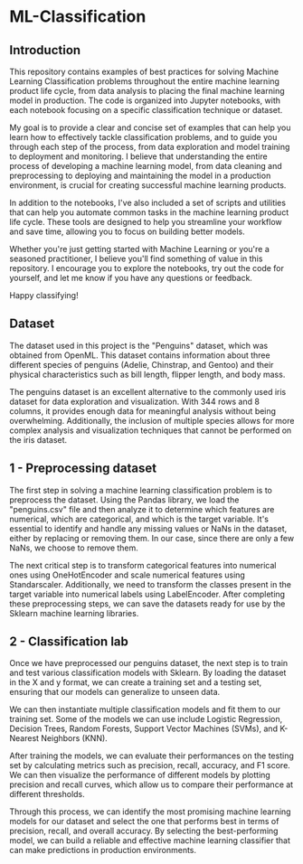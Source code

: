 # ML-Classification

## Introduction

This repository contains examples of best practices for solving Machine Learning Classification problems throughout the entire machine learning product life cycle, from data analysis to placing the final machine learning model in production. The code is organized into Jupyter notebooks, with each notebook focusing on a specific classification technique or dataset.

My goal is to provide a clear and concise set of examples that can help you learn how to effectively tackle classification problems, and to guide you through each step of the process, from data exploration and model training to deployment and monitoring. I believe that understanding the entire process of developing a machine learning model, from data cleaning and preprocessing to deploying and maintaining the model in a production environment, is crucial for creating successful machine learning products.

In addition to the notebooks, I've also included a set of scripts and utilities that can help you automate common tasks in the machine learning product life cycle. These tools are designed to help you streamline your workflow and save time, allowing you to focus on building better models.

Whether you're just getting started with Machine Learning or you're a seasoned practitioner, I believe you'll find something of value in this repository. I encourage you to explore the notebooks, try out the code for yourself, and let me know if you have any questions or feedback.

Happy classifying!

## Dataset

The dataset used in this project is the "Penguins" dataset, which was obtained from OpenML. This dataset contains information about three different species of penguins (Adelie, Chinstrap, and Gentoo) and their physical characteristics such as bill length, flipper length, and body mass.

The penguins dataset is an excellent alternative to the commonly used iris dataset for data exploration and visualization. With 344 rows and 8 columns, it provides enough data for meaningful analysis without being overwhelming. Additionally, the inclusion of multiple species allows for more complex analysis and visualization techniques that cannot be performed on the iris dataset.

## 1 - Preprocessing dataset

The first step in solving a machine learning classification problem is to preprocess the dataset. Using the Pandas library, we load the "penguins.csv" file and then analyze it to determine which features are numerical, which are categorical, and which is the target variable. It's essential to identify and handle any missing values or NaNs in the dataset, either by replacing or removing them. In our case, since there are only a few NaNs, we choose to remove them.

The next critical step is to transform categorical features into numerical ones using OneHotEncoder and scale numerical features using Standarscaler. Additionally, we need to transform the classes present in the target variable into numerical labels using LabelEncoder. After completing these preprocessing steps, we can save the datasets ready for use by the Sklearn machine learning libraries.

## 2 - Classification lab

Once we have preprocessed our penguins dataset, the next step is to train and test various classification models with Sklearn. By loading the dataset in the X and y format, we can create a training set and a testing set, ensuring that our models can generalize to unseen data.

We can then instantiate multiple classification models and fit them to our training set. Some of the models we can use include Logistic Regression, Decision Trees, Random Forests, Support Vector Machines (SVMs), and K-Nearest Neighbors (KNN).

After training the models, we can evaluate their performances on the testing set by calculating metrics such as precision, recall, accuracy, and F1 score. We can then visualize the performance of different models by plotting precision and recall curves, which allow us to compare their performance at different thresholds.

Through this process, we can identify the most promising machine learning models for our dataset and select the one that performs best in terms of precision, recall, and overall accuracy. By selecting the best-performing model, we can build a reliable and effective machine learning classifier that can make predictions in production environments.
